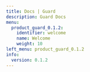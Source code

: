 ```yaml
---
title: Docs | Guard
description: Guard Docs
menu:
  product_guard_0.1.2:
    identifier: welcome
    name: Welcome
    weight: 10
left_menu: product_guard_0.1.2
info:
  version: 0.1.2
---
```


